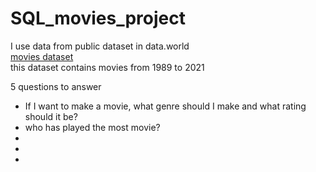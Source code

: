 # SQL_movies_project
I use data from public dataset in data.world\
[movies dataset](https://data.world/jamesgaskin/movies)\
this dataset contains movies from 1989 to 2021

5 questions to answer
- If I want to make a movie, what genre should I make and what rating should it be?
- who has played the most movie?
-
-
-
